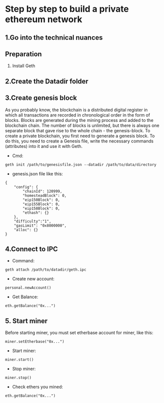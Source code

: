 # Step by step to build a private ethereum network
## 1.Go into the technical nuances
## Preparation
1. Install Geth
## 2.Create the Datadir folder
## 3.Create genesis block
As you probably know, the blockchain is a distributed digital register in which all transactions are recorded in chronological order in the form of blocks. Blocks are generated during the mining process and added to the blockchain chain. The number of blocks is unlimited, but there is always one separate block that gave rise to the whole chain - the genesis-block.
To create a private blockchain, you first need to generate a genesis block. To do this, you need to create a Genesis file, write the necessary commands (attributes) into it and use it with Geth.
- Cmd: 
```
geth init /path/to/genesisfile.json --datadir /path/to/data/directory
```
- genesis.json file like this:
```
{
    "config": {
        "chainId": 120999,
        "homesteadBlock": 0,
        "eip150Block": 0,
        "eip155Block": 0,
        "eip158Block": 0,
        "ethash": {}
    },
    "difficulty":"1",
    "gasLimit": "0x8000000",
    "alloc": {}
}
```
## 4.Connect to IPC
- Command:
```
geth attach /path/to/datadir/geth.ipc
```
- Create new account:
```
personal.newAccount()
```
- Get Balance: 
```
eth.getBalance("0x...")
```
## 5. Start miner
Before starting miner, you must set etherbase account for miner, like this:
```
miner.setEtherbase("0x...")
```
- Start miner:
```
miner.start()
```
- Stop miner:
```
miner.stop()
```
- Check ethers you mined:
```
eth.getBalance("0x...")
```
